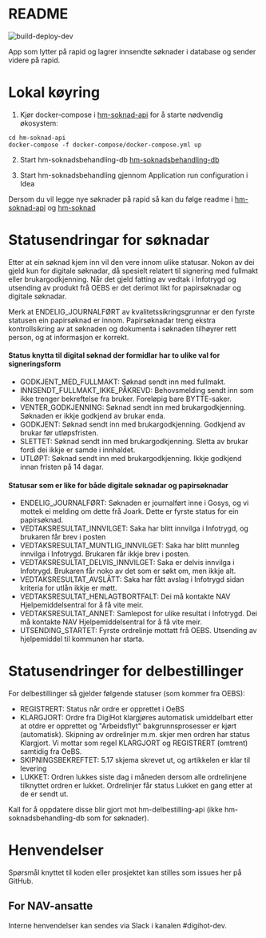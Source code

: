 # README
![build-deploy-dev](https://github.com/navikt/hm-soknadsbehandling/workflows/Build%20and%20deploy/badge.svg)

App som lytter på rapid og lagrer innsendte søknader i database og sender videre på rapid.


# Lokal køyring

1. Kjør docker-compose i [hm-soknad-api](https://github.com/navikt/hm-soknad-api) for å starte nødvendig økosystem:
```
cd hm-soknad-api
docker-compose -f docker-compose/docker-compose.yml up
```
2. Start hm-soknadsbehandling-db [hm-soknadsbehandling-db](https://github.com/navikt/hm-soknadsbehandling-db)

3. Start hm-soknadsbehandling gjennom Application run configuration i Idea

Dersom du vil legge nye søknader på rapid så kan du følge readme i [hm-soknad-api](https://github.com/navikt/hm-soknad-api) og
[hm-soknad](https://github.com/navikt/hm-soknad)

# Statusendringar for søknadar
Etter at ein søknad kjem inn vil den vere innom ulike statusar. Nokon av dei gjeld kun for digitale søknadar, då spesielt relatert til signering
med fullmakt eller brukargodkjenning. Når det gjeld fatting av vedtak i Infotrygd og utsending av produkt frå OEBS er det derimot likt for 
papirsøknadar og digitale søknadar. 

Merk at ENDELIG_JOURNALFØRT av kvalitetssikringsgrunnar er den fyrste statusen ein papirsøknad er innom. Papirsøknadar treng ekstra kontrollsikring av 
at søknaden og dokumenta i søknaden tilhøyrer rett person, og at informasjon er korrekt.

#### Status knytta til digital søknad der formidlar har to ulike val for signeringsform
- GODKJENT_MED_FULLMAKT: Søknad sendt inn med fullmakt.
- INNSENDT_FULLMAKT_IKKE_PÅKREVD: Behovsmelding sendt inn som ikke trenger bekreftelse fra bruker. Foreløpig bare BYTTE-saker. 
- VENTER_GODKJENNING: Søknad sendt inn med brukargodkjenning. Søknaden er ikkje godkjend av brukar enda.
- GODKJENT: Søknad sendt inn med brukargodkjenning. Godkjend av brukar før utløpsfristen.
- SLETTET: Søknad sendt inn med brukargodkjenning. Sletta av brukar fordi dei ikkje er samde i innhaldet.
- UTLØPT: Søknad sendt inn med brukargodkjenning. Ikkje godkjend innan fristen på 14 dagar.
  
#### Statusar som er like for både digitale søknadar og papirsøknadar
- ENDELIG_JOURNALFØRT: Søknaden er journalført inne i Gosys, og vi mottek ei melding om dette frå Joark. Dette er fyrste status for ein papirsøknad.
- VEDTAKSRESULTAT_INNVILGET: Saka har blitt innvilga i Infotrygd, og brukaren får brev i posten
- VEDTAKSRESULTAT_MUNTLIG_INNVILGET: Saka har blitt munnleg innvilga i Infotrygd. Brukaren får ikkje brev i posten. 
- VEDTAKSRESULTAT_DELVIS_INNVILGET: Saka er delvis innvilga i Infotrygd. Brukaren får noko av det som er søkt om, men ikkje alt.
- VEDTAKSRESULTAT_AVSLÅTT: Saka har fått avslag i Infotrygd sidan kriteria for utlån ikkje er møtt.
- VEDTAKSRESULTAT_HENLAGTBORTFALT: Dei må kontakte NAV Hjelpemiddelsentral for å få vite meir.
- VEDTAKSRESULTAT_ANNET: Samlepost for ulike resultat i Infotrygd. Dei må kontakte NAV Hjelpemiddelsentral for å få vite meir.
- UTSENDING_STARTET: Fyrste ordrelinje mottatt frå OEBS. Utsending av hjelpemiddel til kommunen har starta.

# Statusendringer for delbestillinger
For delbestillinger så gjelder følgende statuser (som kommer fra OEBS):
- REGISTRERT: Status når ordre er opprettet i OeBS
- KLARGJORT: Ordre fra DigiHot klargjøres automatisk umiddelbart etter at otdre er opprettet og "Arbeidsflyt" bakgrunnsprosesser er kjørt (automatisk). Skipning av ordrelinjer m.m. skjer men ordren har status Klargjort. Vi mottar som regel KLARGJORT og REGISTRERT (omtrent) samtidig fra OeBS.
- SKIPNINGSBEKREFTET: 5.17 skjema skrevet ut, og artikkelen er klar til levering
- LUKKET: Ordren lukkes siste dag i måneden dersom alle ordrelinjene tilknyttet ordren er lukket. Ordrelinjer får status Lukket en gang etter at de er sendt ut.  

Kall for å oppdatere disse blir gjort mot hm-delbestilling-api (ikke hm-soknadsbehandling-db som for søknader).

# Henvendelser

Spørsmål knyttet til koden eller prosjektet kan stilles som issues her på GitHub.

## For NAV-ansatte

Interne henvendelser kan sendes via Slack i kanalen #digihot-dev.
